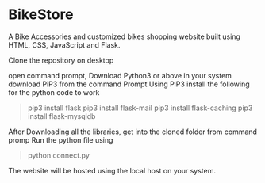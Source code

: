 # BikeStore
A Bike Accessories and customized bikes shopping website built using HTML, CSS, JavaScript and Flask.

Clone the repository on desktop

open command prompt,
Download Python3 or above in your system
download PiP3 from the command Prompt
Using PiP3 install the following for the python code to work
> pip3 install flask
> pip3 install flask-mail
> pip3 install flask-caching
> pip3 install flask-mysqldb

After Downloading all the libraries, get into the cloned folder from command promp 
Run the python file using 
>python connect.py

The website will be hosted using the local host on your system.
